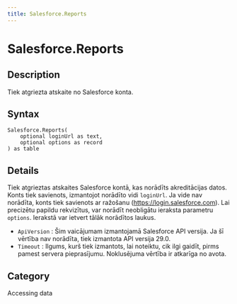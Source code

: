 ```yaml
---
title: Salesforce.Reports
---
```


# Salesforce.Reports


## Description

Tiek atgriezta atskaite no Salesforce konta.


## Syntax

```powerquery
Salesforce.Reports(
    optional loginUrl as text,
    optional options as record
) as table
```


## Details

Tiek atgrieztas atskaites Salesforce kontā, kas norādīts akreditācijas datos. Konts tiek savienots, izmantojot norādīto vidi <code>loginUrl</code>. Ja vide nav norādīta, konts tiek savienots ar ražošanu (https://login.salesforce.com). Lai precizētu papildu rekvizītus, var norādīt neobligātu ieraksta parametru <code>options</code>. Ierakstā var ietvert tālāk norādītos laukus.    <ul><li><code>ApiVersion</code> : Šim vaicājumam izmantojamā Salesforce API versija. Ja šī vērtība nav norādīta, tiek izmantota API versija 29.0.</li><li><code>Timeout</code> : Ilgums, kurš tiek izmantots, lai noteiktu, cik ilgi gaidīt, pirms pamest servera pieprasījumu. Noklusējuma vērtība ir atkarīga no avota.</li></ul>    



## Category
Accessing data
